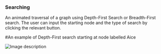 ### Searching

An animated traversal of a graph using Depth-First Search or Breadth-First search. The user can input the starting node and the type of search by clicking the relevant button.

#An example of Depth-First search starting at node labelled Aice

![Image description]('pic1.png')

